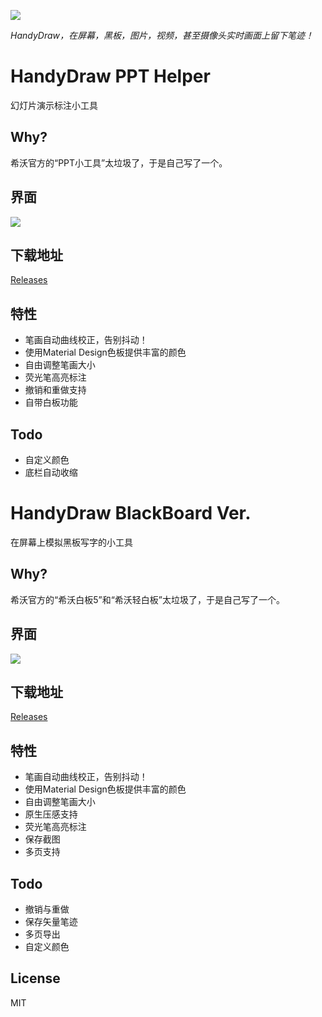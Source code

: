 ![](https://i.loli.net/2021/02/13/1z7Gn5uKWkcFEh4.png)

*HandyDraw，在屏幕，黑板，图片，视频，甚至摄像头实时画面上留下笔迹！*


# HandyDraw PPT Helper


幻灯片演示标注小工具

## Why?

希沃官方的“PPT小工具”太垃圾了，于是自己写了一个。

## 界面

![](https://i.loli.net/2021/02/13/3sOxjWMRefUpw4G.png)

## 下载地址

[Releases](https://github.com/1357310795/HandyDraw/releases)

## 特性
- 笔画自动曲线校正，告别抖动！
- 使用Material Design色板提供丰富的颜色
- 自由调整笔画大小
- 荧光笔高亮标注
- 撤销和重做支持
- 自带白板功能

## Todo
- 自定义颜色
- 底栏自动收缩

# HandyDraw BlackBoard Ver.

在屏幕上模拟黑板写字的小工具

## Why?

希沃官方的“希沃白板5”和“希沃轻白板”太垃圾了，于是自己写了一个。

## 界面

![](https://i.loli.net/2021/02/13/JykiVqNxLlabodQ.png)

## 下载地址

[Releases](https://github.com/1357310795/HandyDraw/releases)

## 特性

- 笔画自动曲线校正，告别抖动！
- 使用Material Design色板提供丰富的颜色
- 自由调整笔画大小
- 原生压感支持
- 荧光笔高亮标注
- 保存截图
- 多页支持

## Todo

- 撤销与重做
- 保存矢量笔迹
- 多页导出
- 自定义颜色

## License
MIT